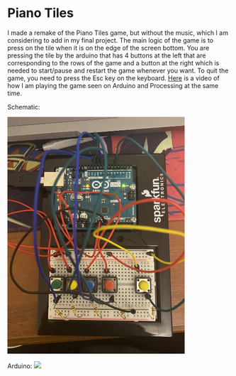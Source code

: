 # Piano Tiles

I made a remake of the Piano Tiles game, but without the music, which I am considering to add in my final project. The main logic of the game is to press on the tile 
when it is on the edge of the screen bottom. You are pressing the tile by the arduino that has 4 buttons at the left that are corresponding to the rows of the game and a button at 
the right which is needed to start/pause and restart the game whenever you want. To quit the game, you need to press the Esc key on the keyboard. <a href = "https://www.youtube.com/watch?v=4dCwB4LComc">Here</a> is a video of how I am playing the game seen on Arduino and Processing at the same time. 

Schematic:

<img src="IMG_1350.JPG" width = 400px>

Arduino:
<img src="IMG_1349.JPG" width = 400px>
